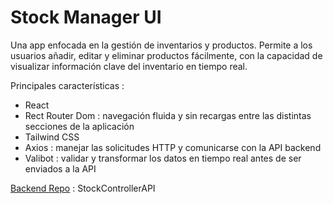 # Stock Manager UI

Una app enfocada en la gestión de inventarios y productos. Permite a los usuarios añadir, editar y eliminar productos fácilmente, con la capacidad de visualizar información clave del inventario en tiempo real.

Principales características : 
- React
- Rect Router Dom : navegación fluida y sin recargas entre las distintas secciones de la aplicación
- Tailwind CSS
- Axios : manejar las solicitudes HTTP y comunicarse con la API backend
- Valibot : validar y transformar los datos en tiempo real antes de ser enviados a la API

[Backend Repo](https://github.com/odmoreno/stock_controller_api/tree/main) : StockControllerAPI

